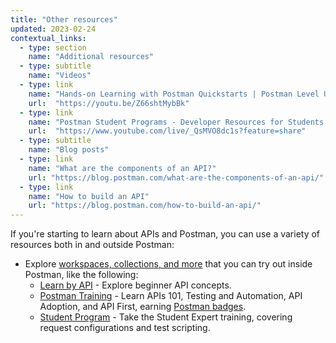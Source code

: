 ```yaml
---
title: "Other resources"
updated: 2023-02-24
contextual_links:
  - type: section
    name: "Additional resources"
  - type: subtitle
    name: "Videos"
  - type: link
    name: "Hands-on Learning with Postman Quickstarts | Postman Level Up"
    url:  "https://youtu.be/Z66shtMybBk"
  - type: link
    name: "Postman Student Programs - Developer Resources for Students by Students!"
    url:  "https://www.youtube.com/live/_QsMVO8dc1s?feature=share"
  - type: subtitle
    name: "Blog posts"
  - type: link
    name: "What are the components of an API?"
    url: "https://blog.postman.com/what-are-the-components-of-an-api/"
  - type: link
    name: "How to build an API"
    url: "https://blog.postman.com/how-to-build-an-api/"
---
```


If you're starting to learn about APIs and Postman, you can use a variety of resources both in and outside Postman:

* Explore [workspaces, collections, and more](https://www.postman.com/explore) that you can try out inside Postman, like the following:
    * [Learn by API](https://www.postman.com/postman/workspace/published-postman-templates/collection/9065401-ff29b3be-af69-4442-91e0-c1158b620fc2?ctx=documentation) - Explore beginner API concepts.
    * [Postman Training](https://www.postman.com/postman/workspace/postman-galaxy-training/overview) - Learn APIs 101, Testing and Automation, API Adoption, and API First, earning [Postman badges](https://badgr.com/public/issuers/BC0x4AQaQPC7lFilsBP_tQ/badges).
    * [Student Program](https://www.postman.com/postman/workspace/postman-student-program/overview) - Take the Student Expert training, covering request configurations and test scripting.
